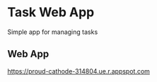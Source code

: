 # Task Web App
Simple app for managing tasks

## Web App
https://proud-cathode-314804.ue.r.appspot.com
